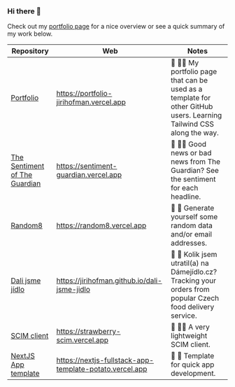 ### Hi there 👋
Check out my [portfolio page](https://portfolio-jirihofman.vercel.app) for a nice overview or see a quick summary of my work below.

| Repository | Web | Notes |
| ------ | ---------- | ----- |
| [Portfolio](https://github.com/jirihofman/portfolio) | https://portfolio-jirihofman.vercel.app | 📃 👨‍💻 My portfolio page that can be used as a template for other GitHub users. Learning Tailwind CSS along the way. |
| [The Sentiment of The Guardian](https://github.com/jirihofman/sentiment-guardian) | https://sentiment-guardian.vercel.app | 📰 😶‍🌫️ Good news or bad news from The Guardian? See the sentiment for each headline. |
| [Random8](https://github.com/jirihofman/random8) | https://random8.vercel.app | 🎱 🎲 Generate yourself some random data and/or email addresses. |
| [Dali jsme jídlo](https://github.com/jirihofman/dali-jsme-jidlo) | https://jirihofman.github.io/dali-jsme-jidlo | 🍟 🥯 Kolik jsem utratil(a) na Dámejídlo.cz? Tracking your orders from popular Czech food delivery service. |
| [SCIM client](https://github.com/jirihofman/strawberry-scim) | https://strawberry-scim.vercel.app | 🍓 👨‍💻 A very lightweight SCIM client. |
| [NextJS App template](https://github.com/jirihofman/nextjs-fullstack-app-template) | https://nextjs-fullstack-app-template-potato.vercel.app | 🥔 🔖 Template for quick app development. |
<!--
**jirihofman/jirihofman** is a ✨ _special_ ✨ repository because its `README.md` (this file) appears on your GitHub profile.

Here are some ideas to get you started:

- 🌱 I’m currently learning ...
- 👯 I’m looking to collaborate on ...
- 🤔 I’m looking for help with ...
- 💬 Ask me about ...
- 📫 How to reach me: ...
- 😄 Pronouns: ...
- ⚡ Fun fact: ...
![Jiří Hofman's GitHub stats](https://github-readme-stats.vercel.app/api?username=jirihofman&show_icons=true&theme=radical)
-->
